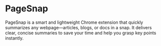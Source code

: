 # PageSnap
PageSnap is a smart and lightweight Chrome extension that quickly summarizes any webpage—articles, blogs, or docs in a snap. It delivers clear, concise summaries to save your time and help you grasp key points instantly.
